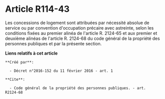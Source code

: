 # Article R114-43

Les concessions de logement sont attribuées par nécessité absolue de service ou par convention d'occupation précaire avec
astreinte, selon les conditions fixées au premier alinéa de l'article R. 2124-65 et aux premier et deuxième alinéas de
l'article R. 2124-68 du code général de la propriété des personnes publiques et par la présente section.

**Liens relatifs à cet article**

	**Créé par**:

	  - Décret n°2016-152 du 11 février 2016 - art. 1

	**Cite**:

	  - Code général de la propriété des personnes publiques. - art. R2124-68
